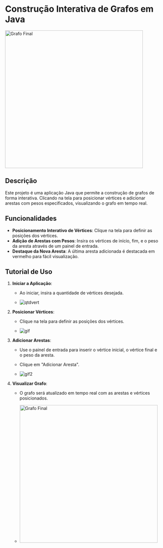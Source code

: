 # Construção Interativa de Grafos em Java

<img src="https://github.com/MathNicolas/AplicacaoGrafos/assets/102826366/d60fd343-47db-496f-9f2d-7bc972b939d6" alt="Grafo Final" height="450px">

## Descrição
Este projeto é uma aplicação Java que permite a construção de grafos de forma interativa. Clicando na tela para posicionar vértices e adicionar arestas com pesos especificados, visualizando o grafo em tempo real.

## Funcionalidades
- **Posicionamento Interativo de Vértices**: Clique na tela para definir as posições dos vértices.
- **Adição de Arestas com Pesos**: Insira os vértices de início, fim, e o peso da aresta através de um painel de entrada.
- **Destaque da Nova Aresta**: A última aresta adicionada é destacada em vermelho para fácil visualização.


## Tutorial de Uso

1. **Iniciar a Aplicação**:
    - Ao iniciar, insira a quantidade de vértices desejada.
      
    - ![qtdvert](https://github.com/MathNicolas/AplicacaoGrafos/assets/102826366/0a4999aa-d4e1-4a00-a0ca-ee794b6d083a)

2. **Posicionar Vértices**:
    - Clique na tela para definir as posições dos vértices.
      
    - ![gif](https://github.com/MathNicolas/AplicacaoGrafos/assets/102826366/c0bad3ac-0e36-40ae-8876-fd521d034fa5)

3. **Adicionar Arestas**:
    - Use o painel de entrada para inserir o vértice inicial, o vértice final e o peso da aresta.
    - Clique em "Adicionar Aresta".
  
      
    - ![gif2](https://github.com/MathNicolas/AplicacaoGrafos/assets/102826366/c911c532-5eba-4e99-aca6-fb0172ea1834)

4. **Visualizar Grafo**:
    - O grafo será atualizado em tempo real com as arestas e vértices posicionados.
      
    - <img src="https://github.com/MathNicolas/AplicacaoGrafos/assets/102826366/cc7493e3-cf79-4c2d-863d-2ea770605353" alt="Grafo Final" height="450px">

